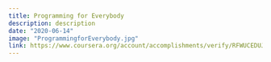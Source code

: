 ```yaml
---
title: Programming for Everybody
description: description
date: "2020-06-14"
image: "ProgrammingforEverybody.jpg"
link: https://www.coursera.org/account/accomplishments/verify/RFWUCEDUJNHV
---
```

